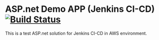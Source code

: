 ASP.net Demo APP (Jenkins CI-CD) [![Build Status](http://52.91.55.80:8080/buildStatus/icon?job=DemoTest1)](http://52.91.55.80:8080/job/DemoTest1/)
==================================
This is a test ASP.net solution for Jenkins CI-CD in AWS environment.

